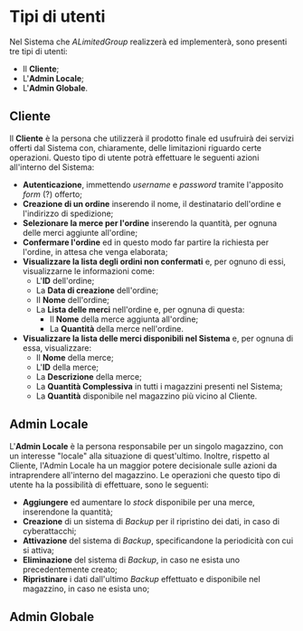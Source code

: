 # Tipi di utenti

Nel Sistema che _ALimitedGroup_ realizzerà ed implementerà, sono presenti tre tipi di utenti:
- Il **Cliente**;
- L'**Admin Locale**;
- L'**Admin Globale**.

## Cliente
Il **Cliente** è la persona che utilizzerà il prodotto finale ed usufruirà dei servizi offerti dal Sistema con, chiaramente, delle limitazioni riguardo certe operazioni. Questo tipo di utente potrà effettuare le seguenti azioni all'interno del Sistema:
- **Autenticazione**, immettendo _username_ e _password_ tramite l'apposito _form_ (?) offerto;
- **Creazione di un ordine** inserendo il nome, il destinatario dell'ordine e l'indirizzo di spedizione;
- **Selezionare la merce per l'ordine** inserendo la quantità, per ognuna delle merci aggiunte all'ordine;
- **Confermare l'ordine** ed in questo modo far partire la richiesta per l'ordine, in attesa che venga elaborata;
- **Visualizzare la lista degli ordini non confermati** e, per ognuno di essi, visualizzarne le informazioni come:
    - L'**ID** dell'ordine;
    - La **Data di creazione** dell'ordine;
    - Il **Nome** dell'ordine;
    - La **Lista delle merci** nell'ordine e, per ognuna di questa:
        - Il **Nome** della merce aggiunta all'ordine;
        - La **Quantità** della merce nell'ordine.
- **Visualizzare la lista delle merci disponibili nel Sistema** e, per ognuna di essa, visualizzare:
    - Il **Nome** della merce;
    - L'**ID** della merce;
    - La **Descrizione** della merce;
    - La **Quantità Complessiva** in tutti i magazzini presenti nel Sistema;
    - La **Quantità** disponibile nel magazzino più vicino al Cliente.

## Admin Locale
L'**Admin Locale** è la persona responsabile<!--raw-typst#super("G")--> per un singolo magazzino, con un interesse "locale" alla situazione di quest'ultimo. Inoltre, rispetto al Cliente, l'Admin Locale ha un maggior potere decisionale sulle azioni da intraprendere all'interno del magazzino. Le operazioni che questo tipo di utente ha la possibilità di effettuare, sono le seguenti:
- **Aggiungere** ed aumentare lo _stock_ disponibile per una merce, inserendone la quantità;
- **Creazione** di un sistema di _Backup_ per il ripristino dei dati, in caso di cyberattacchi;
- **Attivazione** del sistema di _Backup_, specificandone la periodicità con cui si attiva;
- **Eliminazione** del sistema di _Backup_, in caso ne esista uno precedentemente creato;
- **Ripristinare** i dati dall'ultimo _Backup_ effettuato e disponibile nel magazzino, in caso ne esista uno;
## Admin Globale


<!--
Qui bisogna spiegare i tipi di utenti:
- Cliente
- Admin locale
- Admin globale

Spiegare le differenze tra di essi, le cose in comune, che cosa ognuno può e non può fare.
Inoltre specificare a che api<!--raw-typst#super("G") gateway si possono connettere, se non possono farlo a tutti.
-->